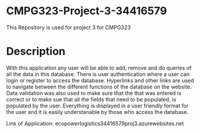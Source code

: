 # CMPG323-Project-3-34416579
This Repository is used for project 3 for CMPG323

# Description

With this application any user will be able to add, remove and do queries of all the data in this database. There is user authentication where a user can login or register to access the database. Hyperlinks and other links are used to navigate between the different functions of the database on the website. Data validation was also used to make sure that the that was entered is correct or to make sue that all the fields that need to be populated, is populated by the user. Everything is displayed in a user friendly format for the user and it is easily understanable by those who access the database.

Link of Application: ecopowerlogistics34416579proj3.azurewebsites.net
